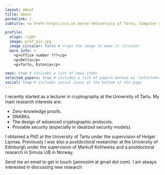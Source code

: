 ```yaml
---
layout: about
title: about
permalink: /
subtitle: <a href='https://cs.ut.ee/en'>University of Tartu, Computer Science</a>.

profile:
  align: right
  image: prof_pic.jpg
  image_circular: false # crops the image to make it circular
  more_info: >
    <p>office number ???</p>
    <p>Delta</p>
    <p>Tartu, Estonia</p>

news: true # includes a list of news items
selected_papers: true # includes a list of papers marked as "selected={true}"
social: true # includes social icons at the bottom of the page
---
```



I recently started as a lecturer in cryptography at the University of Tartu. My main research interests are:
<ul>
  <li>Zero-knowledge proofs.</li>
  <li>SNARKs.</li>
  <li>The design of advanced cryptographic protocols.</li>
  <li>Provable security (especially in idealized security models).</li>
</ul>


I obtained a PhD at the University of Tartu under the supervision of Helger Lipmaa. 
Previously I was also a postdoctoral researcher at the University of Edinburgh under the supervision of Markulf Kohlweiss
and a postdoctoral research in Simula UiB in Norway.

Send me an email to get in touch (jannosiim at gmail dot com). I am always interested in discussing new research. 

<!--
Write your biography here.  You can put a picture in, too. The code is already in, just name your picture `prof_pic.jpg` and put it in the `img/` folder.

#Put your address / P.O. box / other info right below your picture. You can also disable any of these elements by editing `profile` property of the YAML header of your `_pages/about.md`. Edit `_bibliography/papers.bib` and Jekyll will render your [publications page](/al-folio/publications/) automatically.

#Link to your social media connections, too. This theme is set up to use [Font Awesome icons](https://fontawesome.com/) and [Academicons](https://jpswalsh.github.io/academicons/), like the ones below. Add your Facebook, Twitter, LinkedIn, Google Scholar, or just disable all of them.
-->